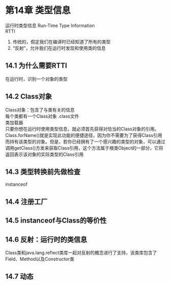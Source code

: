 # 第14章 类型信息
运行时类型信息 Run-Time Type Information  
RTTI  
1. 传统的，假定我们在编译时已经知道了所有的类型  
2. “反射”，允许我们在运行时发现和使用类的信息 
## 14.1 为什么需要RTTI
在运行时，识别一个对象的类型  
## 14.2 Class对象
Class对象：包含了与类有关的信息  
每个类都有一个Class对象 .class文件  
类加载器  
只要你想在运行时使用类型信息，就必须首先获得对恰当的Class对象的引用。Class.forName()就是实现此功能的便捷途径，因为你不需要为了获得Class引用而持有该类型的对象。但是，若你已经拥有了一个感兴趣的类型的对象，可以通过调用getClass()方发来获取Class引用，这个方法属于根类Object的一部分，它将返回表示该对象的实际类型的Class引用  
## 14.3 类型转换前先做检查
instanceof
## 14.4 注册工厂
## 14.5 instanceof与Class的等价性
## 14.6 反射：运行时的类信息
Class类和java.lang.reflect类库一起对反射的概念进行了支持，该类库包含了Field、Method以及Constructor类  
## 14.7 动态

